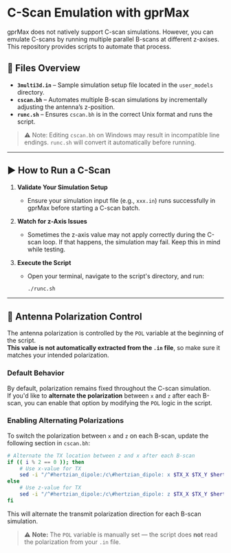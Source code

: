 # C-Scan Emulation with gprMax

gprMax does not natively support C-scan simulations. However, you can emulate C-scans by running multiple parallel B-scans at different z-axises. This repository provides scripts to automate that process.

## 📄 Files Overview

- **`3multi3d.in`** – Sample simulation setup file located in the `user_models` directory.
- **`cscan.bh`** – Automates multiple B-scan simulations by incrementally adjusting the antenna’s z-position.
- **`runc.sh`** – Ensures `cscan.bh` is in the correct Unix format and runs the script.

> ⚠️ Note: Editing `cscan.bh` on Windows may result in incompatible line endings. `runc.sh` will convert it automatically before running.

---

## ▶️ How to Run a C-Scan

1. **Validate Your Simulation Setup**
   - Ensure your simulation input file (e.g., `xxx.in`) runs successfully in gprMax before starting a C-scan batch.

2. **Watch for z-Axis Issues**
   - Sometimes the z-axis value may not apply correctly during the C-scan loop. If that happens, the simulation may fail. Keep this in mind while testing.

3. **Execute the Script**
   - Open your terminal, navigate to the script's directory, and run:
     ```bash
     ./runc.sh
     ```

---

## 🔁 Antenna Polarization Control

The antenna polarization is controlled by the `POL` variable at the beginning of the script.  
**This value is not automatically extracted from the `.in` file**, so make sure it matches your intended polarization.

### Default Behavior

By default, polarization remains fixed throughout the C-scan simulation.  
If you'd like to **alternate the polarization** between `x` and `z` after each B-scan, you can enable that option by modifying the `POL` logic in the script.

### Enabling Alternating Polarizations

To switch the polarization between `x` and `z` on each B-scan, update the following section in `cscan.bh`:

```bash
# Alternate the TX location between z and x after each B-scan
if (( i % 2 == 0 )); then
    # Use x-value for TX
    sed -i "/^#hertzian_dipole:/c\#hertzian_dipole: x $TX_X $TX_Y $hertzian_dipole_z my_ricker" ${IN_FILE}
else
    # Use z-value for TX
    sed -i "/^#hertzian_dipole:/c\#hertzian_dipole: z $TX_X $TX_Y $hertzian_dipole_z my_ricker" ${IN_FILE}
fi
 ```
This will alternate the transmit polarization direction for each B-scan simulation.

> ⚠️ **Note:** The `POL` variable is manually set — the script does **not** read the polarization from your `.in` file.

